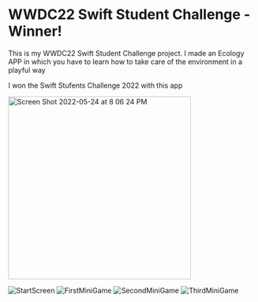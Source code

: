 # WWDC22 Swift Student Challenge - Winner!
This is my WWDC22 Swift Student Challenge project. I made an Ecology APP in which you have to learn how to take care of the environment in a playful way

I won the Swift Stufents Challenge 2022 with this app

<img width="370" alt="Screen Shot 2022-05-24 at 8 06 24 PM" src="https://user-images.githubusercontent.com/90638222/170097089-3c81ec0f-8985-4020-ba91-4e11a7252276.png">


![StartScreen](https://user-images.githubusercontent.com/90638222/164973766-0ee5982e-3826-45a7-9d49-dc462fd4e7a2.png)
![FirstMiniGame](https://user-images.githubusercontent.com/90638222/164973770-be2584bd-7600-424c-b047-bc12a9af85a3.png)
![SecondMiniGame](https://user-images.githubusercontent.com/90638222/164973771-776ebf8f-047f-4195-8c28-30234b0a4d4b.png)
![ThirdMiniGame](https://user-images.githubusercontent.com/90638222/164973773-742000f9-63e1-4eef-ad3f-2b551067c5ff.png)
